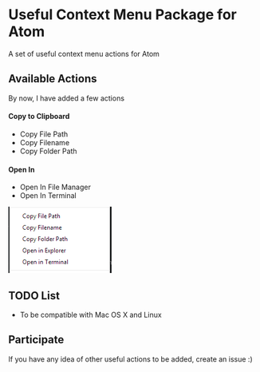 # Useful Context Menu Package for Atom

A set of useful context menu actions for Atom

## Available Actions

By now, I have added a few actions

#### Copy to Clipboard

- Copy File Path
- Copy Filename
- Copy Folder Path

#### Open In

- Open In File Manager
- Open In Terminal

![Useful Context Menu](screenshot.png)

## TODO List

- To be compatible with Mac OS X and Linux

## Participate

If you have any idea of other useful actions to be added, create an issue :)
